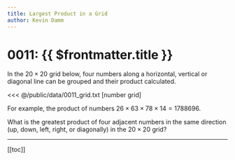 ```yaml
---
title: Largest Product in a Grid
author: Kevin Damm
---
```


# 0011: {{ $frontmatter.title }}

<pe100-problem n="11">

In the $20 \times 20$ grid below, four numbers along a horizontal, vertical or
diagonal line can be grouped and their product calculated.

<<< @/public/data/0011_grid.txt [number grid]

For example, the product of numbers
$26 \times 63 \times 78 \times 14 = 1788696$.

What is the greatest product of four adjacent numbers in the same direction
(up, down, left, right, or diagonally) in the $20 \times 20$ grid?

</pe100-problem>

---

[[toc]]


<style>
.red {
  color: #D33682;
}
</style>
